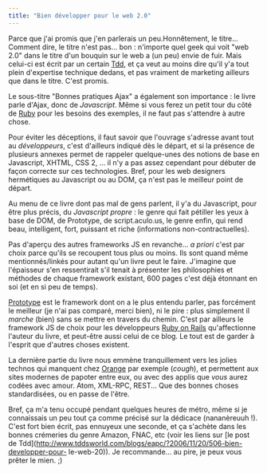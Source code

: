```yaml
---
title: "Bien développer pour le web 2.0"
---
```


Parce que j'ai promis que j'en parlerais un peu.Honnêtement, le titre...
Comment dire, le titre n'est pas... bon : n'importe quel geek qui voit "web
2.0" dans le titre d'un bouquin sur le web a (un peu) envie de fuir. Mais
celui-ci est écrit par un certain [Tdd](http://www.tddsworld.com/blogs/eapc/),
et ça veut au moins dire qu'il y'a tout plein d'expertise technique dedans, et
pas vraiment de marketing ailleurs que dans le titre. C'est promis.

Le sous-titre "Bonnes pratiques Ajax" a également son importance : le livre
parle d'Ajax, donc de _Javascript_. Même si vous ferez un petit tour du côté
de [Ruby](http://www.ruby-lang.org) pour les besoins des exemples, il ne faut
pas s'attendre à autre chose.

Pour éviter les déceptions, il faut savoir que l'ouvrage s'adresse avant tout
au _développeurs_, c'est d'ailleurs indiqué dès le départ, et si la présence
de plusieurs annexes permet de rappeler quelque-unes des notions de base en
Javascript, XHTML, CSS 2, ... il n'y a pas assez cependant pour débuter de
façon correcte sur ces technologies. Bref, pour les web designers hermétiques
au Javascript ou au DOM, ça n'est pas le meilleur point de départ.

Au menu de ce livre dont pas mal de gens parlent, il y'a du Javascript, pour
être plus précis, du _Javascript propre_ : le genre qui fait pétiller les yeux
à base de DOM, de Prototype, de script.aculo.us, le genre enfin, qui rend
beau, intelligent, fort, puissant et riche (informations non-contractuelles).

Pas d'aperçu des autres frameworks JS en revanche... _a priori_ c'est par
choix parce qu'ils se recoupent tous plus ou moins. Ils sont quand même
mentionnés/linkés pour autant qu'un livre peut le faire. J'imagine que
l'épaisseur s'en ressentirait s'il tenait à présenter les philosophies et
méthodes de chaque framework existant, 600 pages c'est déjà étonnant en soi
(et en si peu de temps).

[Prototype](http://prototype.conio.net/) est le framework dont on a le plus
entendu parler, pas forcément le meilleur (je n'ai pas comparé, merci bien),
ni le pire : plus simplement il _marche_ (bien) sans se mettre en travers du
chemin. C'est par ailleurs le framework JS de choix pour les développeurs
[Ruby on Rails](http://wiki.rubyonrails.org/rails/pages/Prototype)
qu'affectionne l'auteur du livre, et peut-être aussi celui de ce blog. Le tout
est de garder à l'esprit que d'autres choses existent.

La dernière partie du livre nous emmène tranquillement vers les jolies technos
qui manquent chez [Orange](http://cyprio.net/wtf/2006-12-19-1423.wtf.html) par
exemple (*cough*), et permettent aux sites modernes de papoter entre eux, ou
avec des applis que _vous_ aurez codées avec amour. Atom, XML-RPC, REST... Que
des bonnes choses standardisées, ou en passe de l'être.

Bref, ça m'a tenu occupé pendant quelques heures de métro, même si je
connaissais un peu tout ça comme précisé sur la dédicace (nananèreuuh !).
C'est fort bien écrit, pas ennuyeux une seconde, et ça s'achète dans les
bonnes crémeries du genre Amazon, FNAC, etc (voir les liens sur [le post de
Tdd](http://www.tddsworld.com/blogs/eapc/?2006/11/20/506-bien-developper-pour-
le-web-20)). Je recommande... au pire, je peux vous prêter le mien. ;)


